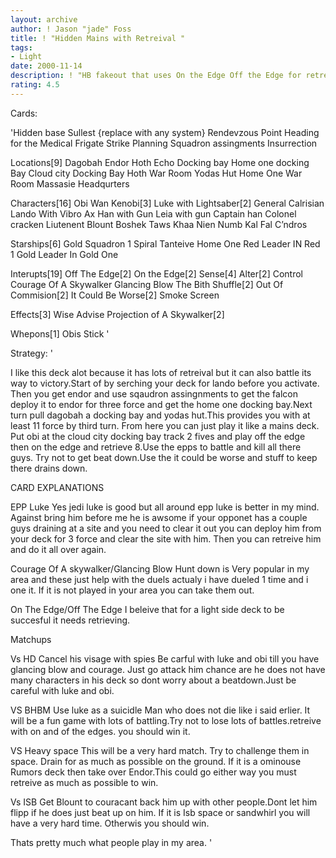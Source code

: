```yaml
---
layout: archive
author: ! Jason "jade" Foss
title: ! "Hidden Mains with Retreival "
tags:
- Light
date: 2000-11-14
description: ! "HB fakeout that uses On the Edge Off the Edge for retreival.It did very well last weekend going 5-1 with the only loss to Dan Sokol. Any help is greatly appreciated."
rating: 4.5
---
```

Cards: 

'Hidden base
Sullest {replace with any system}
Rendevzous Point
Heading for the Medical Frigate
Strike Planning
Squadron assingments
Insurrection

Locations[9]
Dagobah
Endor
Hoth Echo Docking bay
Home one docking Bay
Cloud city Docking Bay
Hoth War Room
Yodas Hut
Home One War Room
Massasie Headqurters

Characters[16]
Obi Wan Kenobi[3]
Luke with Lightsaber[2]
General Calrisian
Lando With Vibro Ax
Han with Gun
Leia with gun
Captain han
Colonel cracken
Liutenent Blount
Boshek
Taws Khaa
Nien Numb
Kal Fal C’ndros

Starships[6]
Gold Squadron 1
Spiral
Tanteive
Home One
Red Leader IN Red 1
Gold Leader In Gold One

Interupts[19]
Off The Edge[2]
On the Edge[2]
Sense[4]
Alter[2]
Control
Courage Of A Skywalker
Glancing Blow
The Bith Shuffle[2]
Out Of Commision[2]
It Could Be Worse[2]
Smoke Screen

Effects[3]
Wise Advise
Projection of A Skywalker[2]

Whepons[1]
Obis Stick '

Strategy: '

I like this deck alot because it has lots of retreival but it can also battle its way to victory.Start of by serching your deck for lando before you activate. Then you get endor and use sqaudron assingnments to get the falcon deploy it to endor for three force and get the home one docking bay.Next turn pull dagobah a docking bay and yodas hut.This provides you with at least 11 force by third turn. From here you can just play it like a mains deck. Put obi at the cloud city docking bay track 2 fives and play off the edge then on the edge and retrieve 8.Use the epps to battle and kill all there guys. Try not to get beat down.Use the it could be worse and stuff to keep there drains down.

CARD EXPLANATIONS

EPP Luke Yes jedi luke is good but all around epp luke is better in my mind. Against bring him before me he is awsome if your opponet has a couple guys draining at a site and you need to clear it out you can deploy him from your deck for 3 force and clear the site with him. Then you can retreive him and do it all over again.

Courage Of A skywalker/Glancing Blow Hunt down is Very popular in my area and these just help with the duels actualy i have dueled 1 time and i one it. If it is not played in your area you can take them out.

On The Edge/Off The Edge I beleive that for a light side deck to be succesful it needs retrieving.

Matchups

Vs HD
Cancel his visage with spies Be carful with luke and obi till you  have glancing blow and courage.
Just go attack him chance are he does not have many characters in his deck so dont worry about a beatdown.Just be careful with luke and obi.

VS BHBM
Use luke as a suicidle Man who does not die like i said erlier. It will be a fun game with lots of battling.Try not to lose lots of battles.retreive with on and of the edges. you should win it.

VS Heavy space
This will be a very hard match. Try to challenge them in space. Drain for as much as possible on the ground. If it is a ominouse Rumors deck then take over Endor.This could go either way you must retreive as much as possible to win.

Vs ISB
Get Blount to couracant back him up with other people.Dont let him flipp if he does just beat up on him. If it is Isb space or sandwhirl you will have a very hard time. Otherwis you should win.

Thats pretty much what people play in my area. '